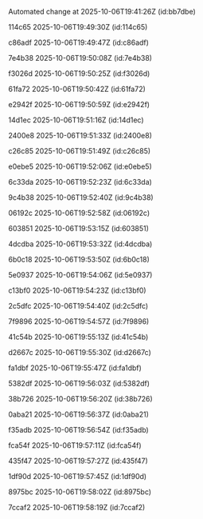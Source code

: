 
Automated change at 2025-10-06T19:41:26Z (id:bb7dbe)

114c65 2025-10-06T19:49:30Z (id:114c65)

c86adf 2025-10-06T19:49:47Z (id:c86adf)

7e4b38 2025-10-06T19:50:08Z (id:7e4b38)

f3026d 2025-10-06T19:50:25Z (id:f3026d)

61fa72 2025-10-06T19:50:42Z (id:61fa72)

e2942f 2025-10-06T19:50:59Z (id:e2942f)

14d1ec 2025-10-06T19:51:16Z (id:14d1ec)

2400e8 2025-10-06T19:51:33Z (id:2400e8)

c26c85 2025-10-06T19:51:49Z (id:c26c85)

e0ebe5 2025-10-06T19:52:06Z (id:e0ebe5)

6c33da 2025-10-06T19:52:23Z (id:6c33da)

9c4b38 2025-10-06T19:52:40Z (id:9c4b38)

06192c 2025-10-06T19:52:58Z (id:06192c)

603851 2025-10-06T19:53:15Z (id:603851)

4dcdba 2025-10-06T19:53:32Z (id:4dcdba)

6b0c18 2025-10-06T19:53:50Z (id:6b0c18)

5e0937 2025-10-06T19:54:06Z (id:5e0937)

c13bf0 2025-10-06T19:54:23Z (id:c13bf0)

2c5dfc 2025-10-06T19:54:40Z (id:2c5dfc)

7f9896 2025-10-06T19:54:57Z (id:7f9896)

41c54b 2025-10-06T19:55:13Z (id:41c54b)

d2667c 2025-10-06T19:55:30Z (id:d2667c)

fa1dbf 2025-10-06T19:55:47Z (id:fa1dbf)

5382df 2025-10-06T19:56:03Z (id:5382df)

38b726 2025-10-06T19:56:20Z (id:38b726)

0aba21 2025-10-06T19:56:37Z (id:0aba21)

f35adb 2025-10-06T19:56:54Z (id:f35adb)

fca54f 2025-10-06T19:57:11Z (id:fca54f)

435f47 2025-10-06T19:57:27Z (id:435f47)

1df90d 2025-10-06T19:57:45Z (id:1df90d)

8975bc 2025-10-06T19:58:02Z (id:8975bc)

7ccaf2 2025-10-06T19:58:19Z (id:7ccaf2)
